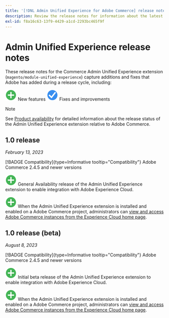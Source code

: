 ```yaml
---
title: '[!DNL Admin Unified Experience for Adobe Commerce] release notes'
description: Review the release notes for information about the latest release of the [!DNL Admin Unified Experience] extension for Commerce.
exl-id: f8a16c63-13f9-4429-a1cd-2293bc465f9f
---
```

# Admin Unified Experience release notes

These release notes for the Commerce Admin Unified Experience extension (`magento/module-unified-experience`) capture additions and fixes that Adobe has added during a release cycle, including:

![New](../assets/new.svg) New features
![Fixed issue](../assets/fix.svg) Fixes and improvements


>[!NOTE]
>
>See [Product availability](https://experienceleague.adobe.com/docs/commerce-operations/release/product-availability.html) for detailed information about the release status of the Admin Unified Experience extension relative to Adobe Commerce.

## 1.0 release
*February 13, 2023*

[!BADGE Compatibility]{type=Informative tooltip="Compatibility"} Adobe Commerce 2.4.5 and newer versions

![New](../assets/new.svg) General Availability release of the Admin Unified Experience extension to enable integration with Adobe Experience Cloud.

![New](../assets/new.svg) When the Admin Unified Experience extension is installed and enabled on a Adobe Commerce project, administrators can [view and access Adobe Commerce instances from the Experience Cloud home page](admin-unified-experience-integration-overview.md).


## 1.0 release (beta)

*August 8, 2023*

[!BADGE Compatibility]{type=Informative tooltip="Compatibility"} Adobe Commerce 2.4.5 and newer versions

![New](../assets/new.svg) Initial beta release of the Admin Unified Experience extension to enable integration with Adobe Experience Cloud.

![New](../assets/new.svg) When the Admin Unified Experience extension is installed and enabled on a Adobe Commerce project, administrators can [view and access Adobe Commerce instances from the Experience Cloud home page](admin-unified-experience-integration-overview.md).
